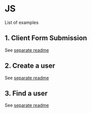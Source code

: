 # JS

List of examples

## 1. Client Form Submission

See [separate readme](../js/src/examples/form-submission/README.md)

## 2. Create a user

See [separate readme](../js/src/examples/create-user/README.md)

## 3. Find a user

See [separate readme](../js/src/examples/find-user/README.md)

